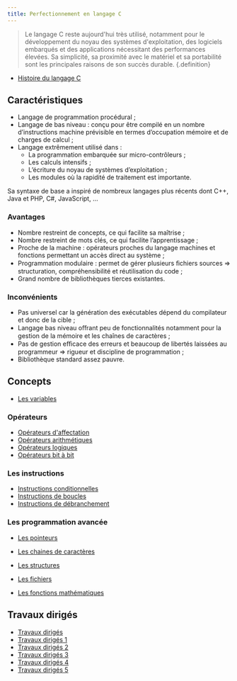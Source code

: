 ```yaml
---
title: Perfectionnement en langage C
---
```


> Le langage C reste aujourd'hui très utilisé, notamment pour le développement du noyau des systèmes d'exploitation, des logiciels embarqués et des applications nécessitant des performances élevées. Sa simplicité, sa proximité avec le matériel et sa portabilité sont les principales raisons de son succès durable.
{.definition}

- [Histoire du langage C](histoire)


## Caractéristiques

- Langage de programmation procédural ;
- Langage de bas niveau : conçu pour être compilé en un nombre d’instructions machine prévisible en termes d’occupation mémoire et de charges de calcul ;
- Langage extrêmement utilisé dans :
  - La programmation embarquée sur micro-contrôleurs ;
  - Les calculs intensifs ;
  - L’écriture du noyau de systèmes d’exploitation ;
  - Les modules où la rapidité de traitement est importante.

Sa syntaxe de base a inspiré de nombreux langages plus récents dont C++, Java et PHP, C#, JavaScript, ...

### Avantages

- Nombre restreint de concepts, ce qui facilite sa maîtrise ;
- Nombre restreint de mots clés, ce qui facilite l’apprentissage ;
- Proche de la machine : opérateurs proches du langage machines et fonctions permettant un accès direct au système ;
- Programmation modulaire : permet de gérer plusieurs ﬁchiers sources ⇒ structuration, compréhensibilité et réutilisation du code ;
- Grand nombre de bibliothèques tierces existantes.

### Inconvénients

- Pas universel car la génération des exécutables dépend du compilateur et donc de la cible ;
- Langage bas niveau oﬀrant peu de fonctionnalités notamment pour la gestion de la mémoire et les chaînes de caractères ;
- Pas de gestion eﬃcace des erreurs et beaucoup de libertés laissées au programmeur ⇒ rigueur et discipline de programmation ;
- Bibliothèque standard assez pauvre.


## Concepts

- [Les variables](variables)

### Opérateurs

- [Opérateurs d'affectation](opérateurs/affectation)
- [Opérateurs arithmétiques](opérateurs/arithmétiques)
- [Opérateurs logiques](opérateurs/logique)
- [Opérateurs bit à bit](opérateurs/bit)

### Les instructions

- [Instructions conditionnelles](instructions/conditions)
- [Instructions de boucles](instructions/boucles)
- [Instructions de débranchement](instructions/debranchement)

### Les programmation avancée

- [Les pointeurs](variables/pointeurs)
- [Les chaines de caractères](string)
- [Les structures](variables/structure)
- [Les fichiers](fichier)

- [Les fonctions mathématiques](math)

## Travaux dirigés

- [Travaux dirigés](td)
- [Travaux dirigés 1](TD/td1)
- [Travaux dirigés 2](TD/td2)
- [Travaux dirigés 3](TD/td3)
- [Travaux dirigés 4](TD/td4)
- [Travaux dirigés 5](TD/td5)
